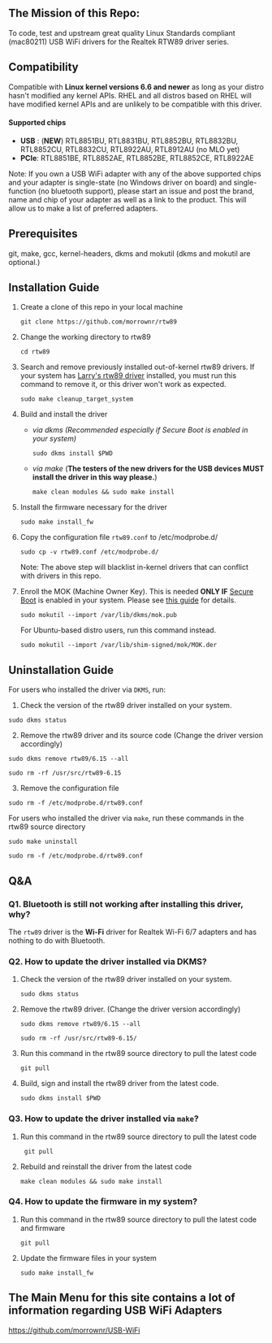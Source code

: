 ## The Mission of this Repo:

To code, test and upstream great quality Linux Standards compliant (mac80211) USB WiFi drivers for the Realtek RTW89 driver series.

## Compatibility

Compatible with **Linux kernel versions 6.6 and newer** as long as your distro hasn't modified any kernel APIs. RHEL and all distros based on RHEL will have modified kernel APIs and are unlikely to be compatible with this driver.

#### Supported chips
- **USB** :  (**NEW**) RTL8851BU, RTL8831BU, RTL8852BU, RTL8832BU, RTL8852CU, RTL8832CU, RTL8922AU, RTL8912AU (no MLO yet)
- **PCIe**: RTL8851BE, RTL8852AE, RTL8852BE, RTL8852CE, RTL8922AE

Note: If you own a USB WiFi adapter with any of the above supported
chips and your adapter is single-state (no Windows driver on board) and
single-function (no bluetooth support), please start an issue and post
the brand, name and chip of your adapter as well as a link to the 
product. This will allow us to make a list of preferred adapters.

## Prerequisites

git, make, gcc, kernel-headers, dkms and mokutil (dkms and mokutil are optional.)

## Installation Guide

1. Create a clone of this repo in your local machine

   ```
   git clone https://github.com/morrownr/rtw89
   ```

2. Change the working directory to rtw89

   ```
   cd rtw89
   ```

3. Search and remove previously installed out-of-kernel rtw89 drivers. If your system has [Larry's rtw89 driver](https://github.com/lwfinger/rtw89) installed, you must run this command to remove it, or this driver won't work as expected.

   ```
   sudo make cleanup_target_system
   ```

3. Build and install the driver

   * _via dkms (Recommended especially if Secure Boot is enabled in your system)_

     ```
     sudo dkms install $PWD
     ```

   * _via make_ (**The testers of the new drivers for the USB devices MUST install the driver in this way please.**)

     ```
     make clean modules && sudo make install
     ```

4. Install the firmware necessary for the driver

   ```
   sudo make install_fw
   ```

5. Copy the configuration file `rtw89.conf` to /etc/modprobe.d/
   ```
   sudo cp -v rtw89.conf /etc/modprobe.d/
   ```
   
   Note: The above step will blacklist in-kernel drivers that can conflict with drivers in this repo.

6. Enroll the MOK (Machine Owner Key). This is needed **ONLY IF** [Secure Boot](https://wiki.debian.org/SecureBoot) is enabled in your system. Please see [this guide](https://github.com/dell/dkms?tab=readme-ov-file#secure-boot) for details.

   ```
   sudo mokutil --import /var/lib/dkms/mok.pub
   ```

   For Ubuntu-based distro users, run this command instead.

   ```
   sudo mokutil --import /var/lib/shim-signed/mok/MOK.der
   ```

## Uninstallation Guide

For users who installed the driver via `DKMS`, run:

1. Check the version of the rtw89 driver installed on your system.
```
sudo dkms status 
```

2. Remove the rtw89 driver and its source code (Change the driver version accordingly)
```
sudo dkms remove rtw89/6.15 --all
```
```
sudo rm -rf /usr/src/rtw89-6.15
```

3. Remove the configuration file
```
sudo rm -f /etc/modprobe.d/rtw89.conf
```

For users who installed the driver via `make`, run these commands in the rtw89 source directory
```
sudo make uninstall
```
```
sudo rm -f /etc/modprobe.d/rtw89.conf
```

## Q&A

### Q1. Bluetooth is still not working after installing this driver, why?

   The `rtw89` driver is the **Wi-Fi** driver for Realtek Wi-Fi 6/7 adapters and has nothing to do with Bluetooth.

### Q2. How to update the driver installed via DKMS?

   1. Check the version of the rtw89 driver installed on your system.
      ```
      sudo dkms status
      ```   
   2. Remove the rtw89 driver. (Change the driver version accordingly)
      ```
      sudo dkms remove rtw89/6.15 --all
      ```
      ```
      sudo rm -rf /usr/src/rtw89-6.15/
      ```

   3. Run this command in the rtw89 source directory to pull the latest code
      ```
      git pull
      ```

   4. Build, sign and install the rtw89 driver from the latest code.
      ```
      sudo dkms install $PWD
      ```

### Q3. How to update the driver installed via `make`?

   1. Run this command in the rtw89 source directory to pull the latest code
      ```
       git pull
      ```
  
   2. Rebuild and reinstall the driver from the latest code
      ```
      make clean modules && sudo make install
      ```

### Q4. How to update the firmware in my system?

   1. Run this command in the rtw89 source directory to pull the latest code and firmware
      ```
      git pull
      ```

   2. Update the firmware files in your system
      ```
      sudo make install_fw
      ```

## The Main Menu for this site contains a lot of information regarding USB WiFi Adapters

https://github.com/morrownr/USB-WiFi

